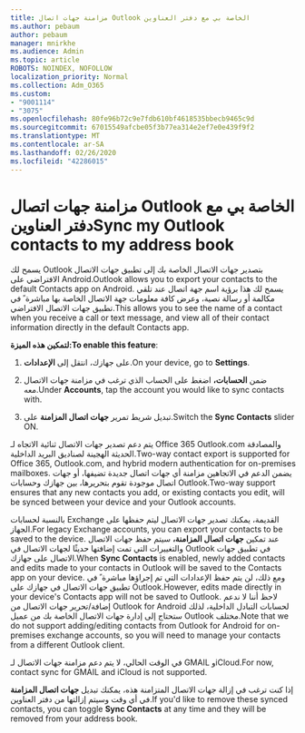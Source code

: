 ```yaml
---
title: مزامنة جهات اتصال Outlook الخاصة بي مع دفتر العناوين
ms.author: pebaum
author: pebaum
manager: mnirkhe
ms.audience: Admin
ms.topic: article
ROBOTS: NOINDEX, NOFOLLOW
localization_priority: Normal
ms.collection: Adm_O365
ms.custom:
- "9001114"
- "3075"
ms.openlocfilehash: 80fe96b72c9e7fdb610bf4618535bbecb9465c9d
ms.sourcegitcommit: 67015549afcbe05f3b77ea314e2ef7e0e439f9f2
ms.translationtype: MT
ms.contentlocale: ar-SA
ms.lasthandoff: 02/26/2020
ms.locfileid: "42286015"
---
```

# <a name="sync-my-outlook-contacts-to-my-address-book"></a><span data-ttu-id="af054-102">مزامنة جهات اتصال Outlook الخاصة بي مع دفتر العناوين</span><span class="sxs-lookup"><span data-stu-id="af054-102">Sync my Outlook contacts to my address book</span></span>

<span data-ttu-id="af054-103">يسمح لك Outlook بتصدير جهات الاتصال الخاصة بك إلى تطبيق جهات الاتصال الافتراضي على Android.</span><span class="sxs-lookup"><span data-stu-id="af054-103">Outlook allows you to export your contacts to the default Contacts app on Android.</span></span> <span data-ttu-id="af054-104">يسمح لك هذا برؤية اسم جهة اتصال عند تلقي مكالمة أو رسالة نصية، وعرض كافة معلومات جهة الاتصال الخاصة بها مباشرة ً في تطبيق جهات الاتصال الافتراضي.</span><span class="sxs-lookup"><span data-stu-id="af054-104">This allows you to see the name of a contact when you receive a call or text message, and view all of their contact information directly in the default Contacts app.</span></span>
 
<span data-ttu-id="af054-105">**لتمكين هذه الميزة:**</span><span class="sxs-lookup"><span data-stu-id="af054-105">**To enable this feature**:</span></span>
 
1. <span data-ttu-id="af054-106">على جهازك، انتقل إلى **الإعدادات**.</span><span class="sxs-lookup"><span data-stu-id="af054-106">On your device, go to **Settings**.</span></span>

2. <span data-ttu-id="af054-107">ضمن **الحسابات،** اضغط على الحساب الذي ترغب في مزامنة جهات الاتصال معه.</span><span class="sxs-lookup"><span data-stu-id="af054-107">Under **Accounts**, tap the account you would like to sync contacts with.</span></span>

3. <span data-ttu-id="af054-108">تبديل شريط تمرير **جهات اتصال المزامنة** على.</span><span class="sxs-lookup"><span data-stu-id="af054-108">Switch the **Sync Contacts** slider ON.</span></span>
 
<span data-ttu-id="af054-109">يتم دعم تصدير جهات الاتصال ثنائية الاتجاه لـ Office 365 Outlook.com والمصادقة الحديثة الهجينة لصناديق البريد الداخلية.</span><span class="sxs-lookup"><span data-stu-id="af054-109">Two-way contact export is supported for Office 365, Outlook.com, and hybrid modern authentication for on-premises mailboxes.</span></span> <span data-ttu-id="af054-110">يضمن الدعم في الاتجاهين مزامنة أي جهات اتصال جديدة تضيفها، أو جهات اتصال موجودة تقوم بتحريرها، بين جهازك وحسابات Outlook.</span><span class="sxs-lookup"><span data-stu-id="af054-110">Two-way support ensures that any new contacts you add, or existing contacts you edit, will be synced between your device and your Outlook accounts.</span></span>
 
<span data-ttu-id="af054-111">بالنسبة لحسابات Exchange القديمة، يمكنك تصدير جهات الاتصال ليتم حفظها على الجهاز.</span><span class="sxs-lookup"><span data-stu-id="af054-111">For legacy Exchange accounts, you can export your contacts to be saved to the device.</span></span> <span data-ttu-id="af054-112">عند تمكين **جهات اتصال المزامنة،** سيتم حفظ جهات الاتصال والتغييرات التي تمت إضافتها حديثًا لجهات الاتصال في Outlook في تطبيق جهات الاتصال على جهازك.</span><span class="sxs-lookup"><span data-stu-id="af054-112">When **Sync Contacts** is enabled, newly added contacts and edits made to your contacts in Outlook will be saved to the Contacts app on your device.</span></span> <span data-ttu-id="af054-113">ومع ذلك، لن يتم حفظ الإعدادات التي تم إجراؤها مباشرة ً في تطبيق جهات الاتصال في جهازك على Outlook.</span><span class="sxs-lookup"><span data-stu-id="af054-113">However, edits made directly in your device's Contacts app will not be saved to Outlook.</span></span> <span data-ttu-id="af054-114">لاحظ أننا لا ندعم إضافة/تحرير جهات الاتصال من Outlook for Android لحسابات التبادل الداخلية، لذلك ستحتاج إلى إدارة جهات الاتصال الخاصة بك من عميل Outlook مختلف.</span><span class="sxs-lookup"><span data-stu-id="af054-114">Note that we do not support adding/editing contacts from Outlook for Android for on-premises exchange accounts, so you will need to manage your contacts from a different Outlook client.</span></span>
 
<span data-ttu-id="af054-115">في الوقت الحالي، لا يتم دعم مزامنة جهات الاتصال لـ GMAIL وiCloud.</span><span class="sxs-lookup"><span data-stu-id="af054-115">For now, contact sync for GMAIL and iCloud is not supported.</span></span>
 
<span data-ttu-id="af054-116">إذا كنت ترغب في إزالة جهات الاتصال المتزامنة هذه، يمكنك تبديل **جهات اتصال المزامنة** في أي وقت وسيتم إزالتها من دفتر العناوين.</span><span class="sxs-lookup"><span data-stu-id="af054-116">If you'd like to remove these synced contacts, you can toggle **Sync Contacts** at any time and they will be removed from your address book.</span></span>
